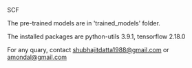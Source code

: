SCF

The pre-trained models are in 'trained_models' folder.

The installed packages are python-utils 3.9.1, tensorflow 2.18.0

For any quary, contact shubhajitdatta1988@gmail.com or amondal@gmail.com
